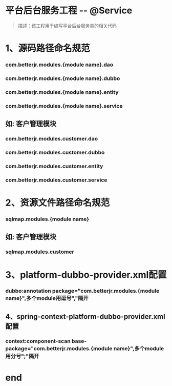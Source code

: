 # 平台后台服务工程 -- @Service
> 描述：该工程用于编写平台后台服务类的相关代码

# 1、源码路径命名规范
### com.betterjr.modules.{module name}.dao
### com.betterjr.modules.{module name}.dubbo
### com.betterjr.modules.{module name}.entity
### com.betterjr.modules.{module name}.service

## 如: 客户管理模块
### com.betterjr.modules.customer.dao
### com.betterjr.modules.customer.dubbo
### com.betterjr.modules.customer.entity
### com.betterjr.modules.customer.service

# 2、资源文件路径命名规范
### sqlmap.modules.{module name}

## 如: 客户管理模块
### sqlmap.modules.customer

# 3、platform-dubbo-provider.xml配置
### dubbo:annotation package="com.betterjr.modules.{module name}",多个module用逗号","隔开

## 4、spring-context-platform-dubbo-provider.xml配置

### context:component-scan base-package="com.betterjr.modules.{module name}",多个module用分号";"隔开

# end